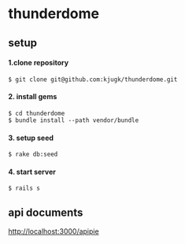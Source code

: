 # thunderdome
## setup

#### 1.clone repository
```
$ git clone git@github.com:kjugk/thunderdome.git
```

#### 2. install gems
```
$ cd thunderdome
$ bundle install --path vendor/bundle
```

#### 3. setup seed
```
$ rake db:seed
```

#### 4. start server
```
$ rails s
```

## api documents
[http://localhost:3000/apipie](http://localhost:3000/apipie)
